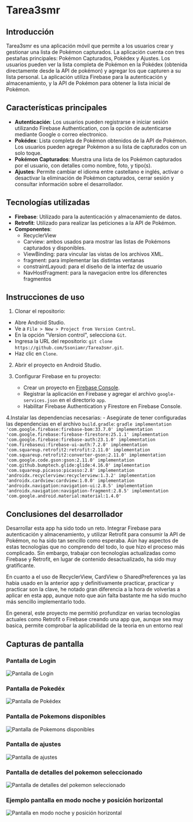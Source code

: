 # Tarea3smr

## Introducción
Tarea3smr es una aplicación móvil que permite a los usuarios crear y gestionar una lista de Pokémon capturados. 
La aplicación cuenta con tres pestañas principales: Pokémon Capturados, Pokédex y Ajustes. 
Los usuarios pueden ver la lista completa de Pokémon en la Pokédex (obtenida directamente desde la API de pokémon) y agregar los que capturen a su lista personal. 
La aplicación utiliza Firebase para la autenticación y almacenamiento, y la API de Pokémon para obtener la lista inicial de Pokémon.

## Características principales
- **Autenticación**: Los usuarios pueden registrarse e iniciar sesión utilizando Firebase Authentication, con la opción de autenticarse mediante Google o correo electronico.
- **Pokédex**: Lista completa de Pokémon obtenidos de la API de Pokémon. Los usuarios pueden agregar Pokémon a su lista de capturados con un solo toque.
- **Pokémon Capturados**: Muestra una lista de los Pokémon capturados por el usuario, con detalles como nombre, foto, y tipo(s).
- **Ajustes**: Permite cambiar el idioma entre castellano e inglés, activar o desactivar la eliminación de Pokémon capturados, cerrar sesión y consultar información sobre el desarrollador.

## Tecnologías utilizadas
- **Firebase**: Utilizado para la autenticación y almacenamiento de datos.
- **Retrofit**: Utilizado para realizar las peticiones a la API de Pokémon.
- **Componentes**:
  - RecyclerView
  - Carview: ambos usados para mostrar las listas de Pokémons capturados y disponibles.
  - ViewBinding: para vincular las vistas de los archivos XML.
  - fragment: para implementar las distintas ventanas
  - constraintLayoud: para el diseño de la interfaz de usuario
  - NavHostFragment: para la navegacion entre los diferenctes fragmentos

## Instrucciones de uso
1. Clonar el repositorio:
  - Abre Android Studio.
  -  Ve a `File > New > Project from Version Control`.
  -  En la opción "Version control", selecciona `Git`.
  - Ingresa la URL del repositorio: `git clone https://github.com/Ssoniamr/Tarea3smr.git`.
  - Haz clic en `Clone`.
    
2. Abrir el proyecto en Android Studio.

3. Configurar Firebase en tu proyecto:
    - Crear un proyecto en [Firebase Console](https://console.firebase.google.com/).
    - Registrar la aplicación en Firebase y agregar el archivo `google-services.json` en el directorio `app`.
    - Habilitar Firebase Authentication y Firestore en Firebase Console.

 4.Instalar las dependencias necesarias:
    - Asegúrate de tener configuradas las dependencias en el archivo `build.gradle`:
       ```gradle
       implementation 'com.google.firebase:firebase-bom:33.7.0'
       implementation 'com.google.firebase:firebase-firestore:25.1.1'
       implementation 'com.google.firebase:firebase-auth:23.1.0'
       implementation 'com.firebaseui:firebase-ui-auth:7.2.0'
       implementation 'com.squareup.retrofit2:retrofit:2.11.0'
       implementation 'com.squareup.retrofit2:converter-gson:2.11.0'
       implementation 'com.google.code.gson:gson:2.11.0'
       implementation 'com.github.bumptech.glide:glide:4.16.0'
       implementation 'com.squareup.picasso:picasso:2.8'
       implementation 'androidx.recyclerview:recyclerview:1.3.2'
       implementation 'androidx.cardview:cardview:1.0.0'
       implementation 'androidx.navigation:navigation-ui:2.8.5'
       implementation 'androidx.navigation:navigation-fragment:2.8.5'
       implementation 'com.google.android.material:material:1.4.0'
        ```

## Conclusiones del desarrollador
Desarrollar esta app ha sido todo un reto. Integrar Firebase para autenticación y almacenamiento, y utilizar Retrofit para consumir la API de Pokémon, no ha sido tan sencillo como esperaba.
Aún hay aspectos de estas tecnologías que no comprendo del todo, lo que hizo el proceso más complicado. Sin embargo, trabajar con tecnologías actualizadas como Firebase y Retrofit, en lugar de contenido desactualizado, ha sido muy gratificante. 

En cuanto a el uso de RecyclerView, CardView o SharedPreferences ya las habia usado en la anterior app y definitivamente practicar, practicar y practicar son la clave, he notado gran diferencia
a la hora de volverlas a aplicar en esta app, aunque noto que aún falta bastante me ha sido mucho más sencillo implementarlo todo.

En general, este proyecto me permitió profundizar en varias tecnologías actuales como Retrofit o Firebase creando una app que, aunque sea muy basica, permite comprobar la aplicabilidad de la teoria en un entorno real

## Capturas de pantalla

### Pantalla de Login
![Pantalla de Login](capturas/pantalla_login.png)

### Pantalla de Pokedéx
![Pantalla de Pokédex](capturas/lista_pokemons_capturados.png)

### Pantalla de Pokemons disponibles
![Pantalla de Pokemons disponibles](capturas/list_a_pokemons_disponibles.png)

### Pantalla de ajustes
![Pantalla de ajustes](capturas/pantalla_ajustes.png)

### Pantalla de detalles del pokemon seleccionado
![Pantalla de detalles del pokemon seleccionado](capturas/pantalla_detalles_pokemon.png)

### Ejemplo pantalla en modo noche y posición horizontal
![Pantalla en modo noche y posición horizontal](capturas/modo_noche_y_horizontal.png)


